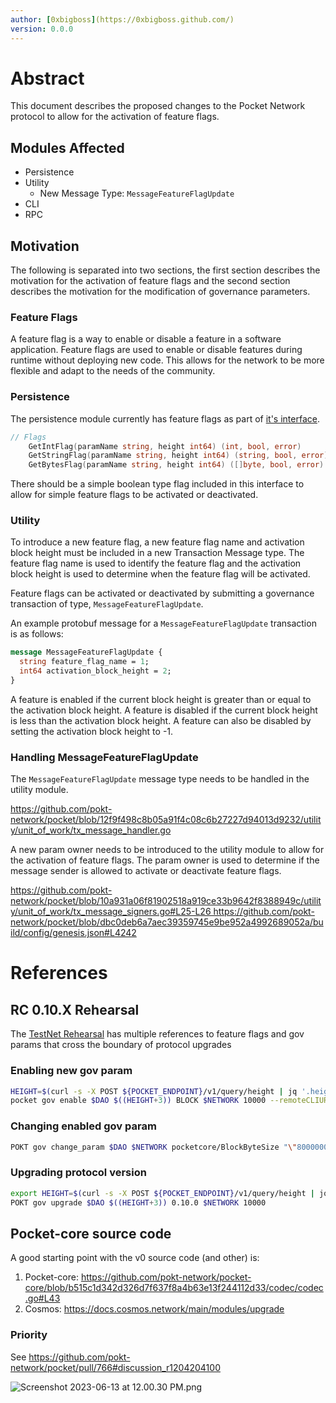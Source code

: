 ```yaml
---
author: [0xbigboss](https://0xbigboss.github.com/)
version: 0.0.0
---
```


# Abstract

This document describes the proposed changes to the Pocket Network protocol to allow for the activation of feature flags.

## Modules Affected

- Persistence
- Utility
  - New Message Type: `MessageFeatureFlagUpdate`
- CLI
- RPC

## Motivation

The following is separated into two sections, the first section describes the motivation for the activation of feature flags and the second section describes the motivation for the modification of governance parameters.

### Feature Flags

A feature flag is a way to enable or disable a feature in a software application. Feature flags are used to enable or disable features during runtime without deploying new code. This allows for the network to be more flexible and adapt to the needs of the community.

### Persistence

The persistence module currently has feature flags as part of [it's interface](https://github.com/pokt-network/pocket/blob/a29b654b808b0239d4ed3dc37131317168b8aaf0/shared/modules/persistence_module.go#L219-L221).

```go
// Flags
	GetIntFlag(paramName string, height int64) (int, bool, error)
	GetStringFlag(paramName string, height int64) (string, bool, error)
	GetBytesFlag(paramName string, height int64) ([]byte, bool, error)

```

There should be a simple boolean type flag included in this interface to allow for simple feature flags to be activated or deactivated.

### Utility

To introduce a new feature flag, a new feature flag name and activation block height must be included in a new Transaction Message type. The feature flag name is used to identify the feature flag and the activation block height is used to determine when the feature flag will be activated.

Feature flags can be activated or deactivated by submitting a governance transaction of type, `MessageFeatureFlagUpdate`.

An example protobuf message for a `MessageFeatureFlagUpdate` transaction is as follows:

```protobuf
message MessageFeatureFlagUpdate {
  string feature_flag_name = 1;
  int64 activation_block_height = 2;
}

```

A feature is enabled if the current block height is greater than or equal to the activation block height. A feature is disabled if the current block height is less than the activation block height. A feature can also be disabled by setting the activation block height to -1.

### Handling MessageFeatureFlagUpdate

The `MessageFeatureFlagUpdate` message type needs to be handled in the utility module.

https://github.com/pokt-network/pocket/blob/12f9f498c8b05a91f4c08c6b27227d94013d9232/utility/unit_of_work/tx_message_handler.go

A new param owner needs to be introduced to the utility module to allow for the activation of feature flags. The param owner is used to determine if the message sender is allowed to activate or deactivate feature flags.

https://github.com/pokt-network/pocket/blob/10a931a06f81902518a919ce33b9642f8388949c/utility/unit_of_work/tx_message_signers.go#L25-L26 https://github.com/pokt-network/pocket/blob/dbc0deb6a7aec39359745e9be952a4992689052a/build/config/genesis.json#L4242

# References

## RC 0.10.X Rehearsal

The [TestNet Rehearsal](https://www.notion.so/TestNet-Rehearsal-8c37c541c49243a186c95ff38655da68?pvs=21) has multiple references to feature flags and gov params that cross the boundary of protocol upgrades

### Enabling new gov param

```bash
HEIGHT=$(curl -s -X POST ${POCKET_ENDPOINT}/v1/query/height | jq '.height')
pocket gov enable $DAO $((HEIGHT+3)) BLOCK $NETWORK 10000 --remoteCLIURL ${POCKET_ENDPOINT}
```

### Changing enabled gov param

```bash
POKT gov change_param $DAO $NETWORK pocketcore/BlockByteSize "\"8000000\"" 10000 --remoteCLIURL ${POCKET_ENDPOINT}
```

### Upgrading protocol version

```bash
export HEIGHT=$(curl -s -X POST ${POCKET_ENDPOINT}/v1/query/height | jq '.height')
POKT gov upgrade $DAO $((HEIGHT+3)) 0.10.0 $NETWORK 10000
```

## Pocket-core source code

A good starting point with the v0 source code (and other) is:

1. Pocket-core: https://github.com/pokt-network/pocket-core/blob/b515c1d342d326d7f637f8a4b63e13f244112d33/codec/codec.go#L43
2. Cosmos: https://docs.cosmos.network/main/modules/upgrade

### Priority

See https://github.com/pokt-network/pocket/pull/766#discussion_r1204204100

![Screenshot 2023-06-13 at 12.00.30 PM.png](https://s3-us-west-2.amazonaws.com/secure.notion-static.com/e5cb4d96-2bfc-4d08-bdea-1b582a27f4b0/Screenshot_2023-06-13_at_12.00.30_PM.png)
